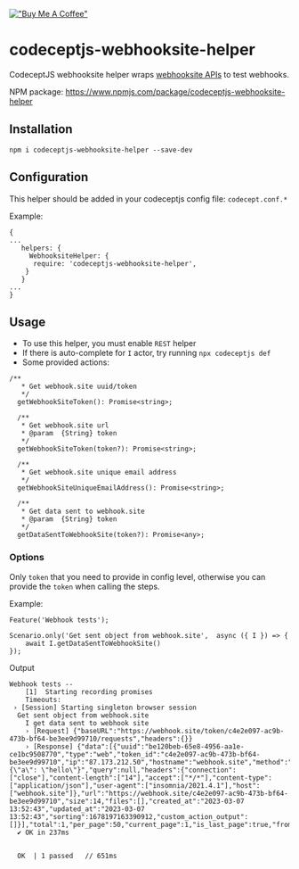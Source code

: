 [!["Buy Me A Coffee"](https://www.buymeacoffee.com/assets/img/custom_images/orange_img.png)](https://www.buymeacoffee.com/peternguyew)

# codeceptjs-webhooksite-helper

CodeceptJS webhooksite helper wraps [webhooksite APIs](https://docs.webhook.site/api/about.html) to test webhooks.

NPM package: <https://www.npmjs.com/package/codeceptjs-webhooksite-helper>

## Installation

`npm i codeceptjs-webhooksite-helper --save-dev`

## Configuration

This helper should be added in your codeceptjs config file: `codecept.conf.*`

Example:

```
{
...
   helpers: {
     WebhooksiteHelper: {
      require: 'codeceptjs-webhooksite-helper',
    }
   }
...
}
```

## Usage

- To use this helper, you must enable `REST` helper
- If there is auto-complete for `I` actor, try running `npx codeceptjs def`
- Some provided actions:

```
/**
   * Get webhook.site uuid/token
   */
  getWebhookSiteToken(): Promise<string>;

  /**
   * Get webhook.site url
   * @param  {String} token
   */
  getWebhookSiteToken(token?): Promise<string>;

  /**
   * Get webhook.site unique email address
   */
  getWebhookSiteUniqueEmailAddress(): Promise<string>;

  /**
   * Get data sent to webhook.site
   * @param  {String} token
   */
  getDataSentToWebhookSite(token?): Promise<any>;
```

### Options

Only `token` that you need to provide in config level, otherwise you can provide the `token` when calling the steps.

Example:
```
Feature('Webhook tests');

Scenario.only('Get sent object from webhook.site',  async ({ I }) => {
    await I.getDataSentToWebhookSite()
});
```

Output

```
Webhook tests --
    [1]  Starting recording promises
    Timeouts: 
 › [Session] Starting singleton browser session
  Get sent object from webhook.site
    I get data sent to webhook site 
    › [Request] {"baseURL":"https://webhook.site/token/c4e2e097-ac9b-473b-bf64-be3ee9d99710/requests","headers":{}}
    › [Response] {"data":[{"uuid":"be120beb-65e8-4956-aa1e-ce1bc9508770","type":"web","token_id":"c4e2e097-ac9b-473b-bf64-be3ee9d99710","ip":"87.173.212.50","hostname":"webhook.site","method":"POST","user_agent":"insomnia/2021.4.1","content":"{\"a\": \"hello\"}","query":null,"headers":{"connection":["close"],"content-length":["14"],"accept":["*/*"],"content-type":["application/json"],"user-agent":["insomnia/2021.4.1"],"host":["webhook.site"]},"url":"https://webhook.site/c4e2e097-ac9b-473b-bf64-be3ee9d99710","size":14,"files":[],"created_at":"2023-03-07 13:52:43","updated_at":"2023-03-07 13:52:43","sorting":1678197163390912,"custom_action_output":[]}],"total":1,"per_page":50,"current_page":1,"is_last_page":true,"from":1,"to":1}
  ✔ OK in 237ms


  OK  | 1 passed   // 651ms

```
